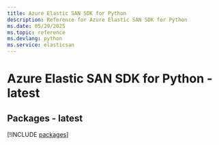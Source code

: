 ```yaml
---
title: Azure Elastic SAN SDK for Python
description: Reference for Azure Elastic SAN SDK for Python
ms.date: 05/29/2025
ms.topic: reference
ms.devlang: python
ms.service: elasticsan
---
```

# Azure Elastic SAN SDK for Python - latest
## Packages - latest
[!INCLUDE [packages](elastic-san-index.md)]